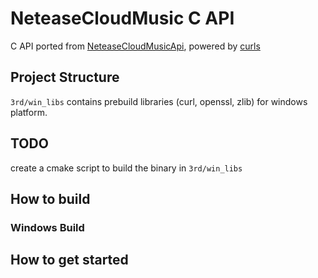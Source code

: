 # NeteaseCloudMusic C API

C API ported from [NeteaseCloudMusicApi](https://github.com/Binaryify/NeteaseCloudMusicApi), powered by [curls](https://github.com/curl/curl)

## Project Structure

`3rd/win_libs` contains prebuild libraries (curl, openssl, zlib) for windows platform.
## TODO
create a cmake script to build the binary in `3rd/win_libs`
## How to build

### Windows Build

## How to get started